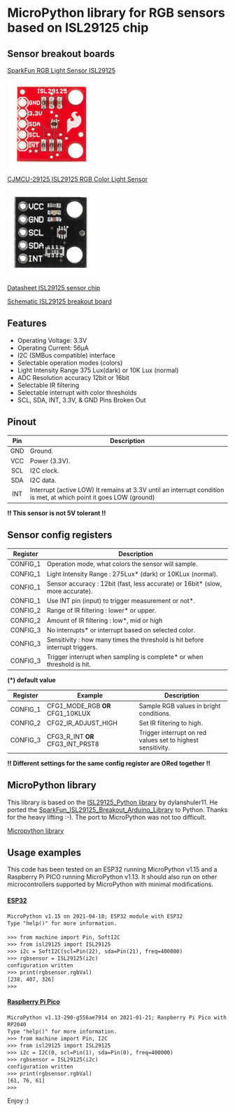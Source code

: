 # MicroPython library for RGB sensors based on ISL29125 chip

## Sensor breakout boards

[SparkFun RGB Light Sensor ISL29125](https://www.sparkfun.com/products/12829)

![SparkFun](images/sparkfun_ISL29125.jpg)

[CJMCU-29125 ISL29125 RGB Color Light Sensor](https://www.banggood.com/CJMCU-29125-ISL29125-RGB-Color-Light-Sensor-Red-Green-Blue-Three-color-Light-Sensor-Module-p-1236412.html?cur_warehouse=CN)

![CJMCU-29125](images/cjmcu-19125.jpg)

[Datasheet ISL29125 sensor chip](resources/isl29125_datasheet.pdf)

[Schematic ISL29125 breakout board](resources/ISL29125_Breakout-v10.pdf)


## Features
* Operating Voltage: 3.3V
* Operating Current: 56µA
* I2C (SMBus compatible) interface
* Selectable operation modes (colors) 
* Light Intensity Range 375 Lux(dark) or 10K Lux (normal)
* ADC Resolution accuracy 12bit or 16bit
* Selectable IR filtering
* Selectable interrupt with color thresholds
* SCL, SDA, INT, 3.3V, & GND Pins Broken Out

## Pinout
Pin|Description
:--:|-----------
GND|Ground.
VCC|Power (3.3V).
SCL|I2C clock.
SDA|I2C data.
INT|Interrupt (active LOW) It remains at 3.3V until an interrupt condition is met, at which point it goes LOW (ground)

__!! This sensor is not 5V tolerant !!__

## Sensor config registers
Register|Description
:------:|-----------
CONFIG_1|Operation mode, what colors the sensor will sample.
CONFIG_1|Light Intensity Range : 275Lux* (dark) or 10KLux (normal).
CONFIG_1|Sensor accuracy : 12bit (fast, less accurate) or 16bit* (slow, more accurate).
CONFIG_1|Use INT pin (input) to trigger measurement or not*.
CONFIG_2|Range of IR filtering : lower* or upper.
CONFIG_2|Amount of IR filtering : low*, mid or high
CONFIG_3|No interrupts* or interrupt based on selected color.
CONFIG_3|Sensitivity : how many times the threshold is hit before interrupt triggers.
CONFIG_3|Trigger interrupt when sampling is complete* or when threshold is hit.

__(*) default value__

Register|Example|Description
:------:|-----------|-----------
CONFIG_1|CFG1_MODE_RGB __OR__ CFG1_10KLUX|Sample RGB values in bright conditions.
CONFIG_2|CFG2_IR_ADJUST_HIGH|Set IR filtering to high.
CONFIG_3|CFG3_R_INT __OR__ CFG3_INT_PRST8|Trigger interrupt on red values set to highest sensitivity.

__!! Different settings for the same config register are ORed together !!__

## MicroPython library

This library is based on the [ISL29125_Python library](https://github.com/dylanshuler11/ISL29125_Python) by dylanshuler11. 
He ported the  [SparkFun_ISL29125_Breakout_Arduino_Library](https://github.com/sparkfun/SparkFun_ISL29125_Breakout_Arduino_Library) to Python. Thanks for the heavy lifting :-). The port to MicroPython was not too difficult.

[Micropython library](isl29125.py)

## Usage examples

This code has been tested on an ESP32 running MicroPython v1.15 and a Raspberry Pi PICO running MicroPython v1.13. It should also run on other microcontrollers supported by MicroPython with minimal modifications.

#### [ESP32](examples/esp32_isl29125.py)

```
MicroPython v1.15 on 2021-04-18; ESP32 module with ESP32
Type "help()" for more information.

>>> from machine import Pin, SoftI2C
>>> from isl29125 import ISL29125
>>> i2c = SoftI2C(scl=Pin(22), sda=Pin(21), freq=400000)
>>> rgbsensor = ISL29125(i2c)
configuration written
>>> print(rgbsensor.rgbVal)
[238, 407, 326]
>>>
```

#### [Raspberry Pi Pico](examples/pico_isl29125.py)

```
MicroPython v1.13-290-g556ae7914 on 2021-01-21; Raspberry Pi Pico with RP2040
Type "help()" for more information.
>>> from machine import Pin, I2C
>>> from isl29125 import ISL29125
>>> i2c = I2C(0, scl=Pin(1), sda=Pin(0), freq=400000)
>>> rgbsensor = ISL29125(i2c)
configuration written
>>> print(rgbsensor.rgbVal)
[61, 76, 61]
>>> 
```

Enjoy :)

